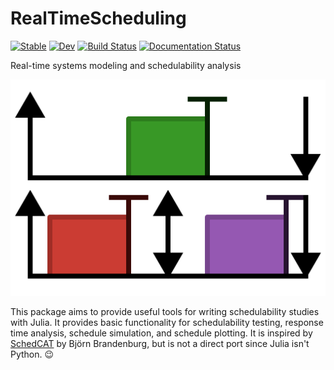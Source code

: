 # RealTimeScheduling

[![Stable](https://img.shields.io/badge/docs-stable-blue.svg)](https://Ratfink.github.io/RealTimeScheduling.jl/stable/)
[![Dev](https://img.shields.io/badge/docs-dev-blue.svg)](https://Ratfink.github.io/RealTimeScheduling.jl/dev/)
[![Build Status](https://github.com/Ratfink/RealTimeScheduling.jl/actions/workflows/CI.yml/badge.svg?branch=main)](https://github.com/Ratfink/RealTimeScheduling.jl/actions/workflows/CI.yml?query=branch%3Amain)
[![Documentation Status](https://github.com/Ratfink/RealTimeScheduling.jl/workflows/Documentation/badge.svg)](https://github.com/Ratfink/RealTimeScheduling.jl/actions?query=workflow%3ADocumentation)

Real-time systems modeling and schedulability analysis

![Logo](docs/src/assets/logo.svg)

This package aims to provide useful tools for writing schedulability studies
with Julia.  It provides basic functionality for schedulability testing,
response time analysis, schedule simulation, and schedule plotting.
It is inspired by [SchedCAT](https://github.com/brandenburg/schedcat) by Björn
Brandenburg, but is not a direct port since Julia isn't Python. 😉

